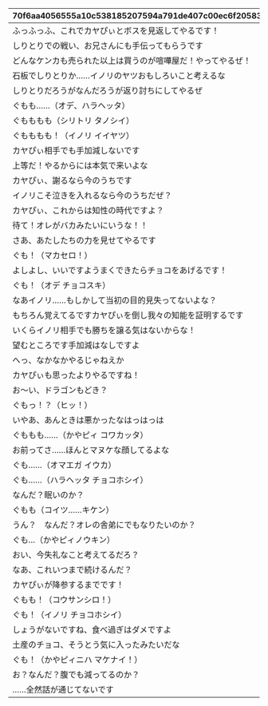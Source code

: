|70f6aa4056555a10c538185207594a791de407c00ec6f2058316509319662333|12a2c39aa16b0e858854265c71de83976ab439fc081e7528b4cf7d1c591256cc|747833f0e96b4a2e0015fa4ccf0d09cbcd9afb75b6f4bee5795aefa6970970ab|feef63dcbd695b6b96cb97d7abc039373afc4b21b4e586e6bdd332f17004ee04|5ec4fc9719ba9885de3db28edff82ac999a5d5563a9ff78691301262a65b8e2d|8507c27ffd639f1954e2580144f04184fb7d42273495713a85fd68a42714d18c|38cda93e8f9f3fe8bd8101059cb34f59f661f50a5f08a52e3ea28df901f36ec4|
| --- | --- | --- | --- | --- | --- | --- |
|ふっふっふ、これでカヤぴぃとボスを見返してやるです！|10001|2|1000101|vo_minigame_1004_top_1_000|1|vo_minigame_1004|
|しりとりでの戦い、お兄さんにも手伝ってもらうです|10002|2|1000201|vo_minigame_1004_top_1_003|1|vo_minigame_1004|
|どんなケンカも売られた以上は買うのが喧嘩屋だ！やってやるぜ！|10003|1|1000301|vo_minigame_1004_top_1_004|2|vo_minigame_1004|
|石板でしりとりか……イノリのヤツおもしろいこと考えるな|10004|1|1000401|vo_minigame_1004_top_1_005|2|vo_minigame_1004|
|しりとりだろうがなんだろうが返り討ちにしてやるぜ|10005|1|1000501|vo_minigame_1004_top_1_006|2|vo_minigame_1004|
|ぐもも……（オデ、ハラヘッタ）|10006|2|1000601|vo_minigame_1004_top_1_007|3|vo_minigame_1004|
|ぐもももも（シリトリ タノシイ）|10007|2|1000701|vo_minigame_1004_top_1_008|3|vo_minigame_1004|
|ぐもももも！（イノリ イイヤツ）|10008|2|1000801|vo_minigame_1004_top_1_009|3|vo_minigame_1004|
|カヤぴぃ相手でも手加減しないです|10009|2|1000901|vo_minigame_1004_top_2_010|1|vo_minigame_1004|
|上等だ！やるからには本気で来いよな|10009|1|1000902|vo_minigame_1004_top_2_011|2|vo_minigame_1004|
|カヤぴぃ、謝るなら今のうちです|10010|2|1001001|vo_minigame_1004_top_2_012|1|vo_minigame_1004|
|イノリこそ泣きを入れるなら今のうちだぜ？|10010|1|1001002|vo_minigame_1004_top_2_013|2|vo_minigame_1004|
|カヤぴぃ、これからは知性の時代ですよ？|10011|2|1001101|vo_minigame_1004_top_2_014|1|vo_minigame_1004|
|待て！オレがバカみたいにいうな！！|10011|1|1001102|vo_minigame_1004_top_2_015|2|vo_minigame_1004|
|さあ、あたしたちの力を見せてやるです|10012|1|1001201|vo_minigame_1004_top_2_016|1|vo_minigame_1004|
|ぐも！（マカセロ！）|10012|2|1001202|vo_minigame_1004_top_2_017|3|vo_minigame_1004|
|よしよし、いいですようまくできたらチョコをあげるです！|10013|1|1001301|vo_minigame_1004_top_2_018|1|vo_minigame_1004|
|ぐも！（オデ チョコスキ）|10013|2|1001302|vo_minigame_1004_top_2_019|3|vo_minigame_1004|
|なあイノリ……もしかして当初の目的見失ってないよな？|10014|1|1001401|vo_minigame_1004_top_2_023|2|vo_minigame_1004|
|もちろん覚えてるですカヤぴぃを倒し我々の知能を証明するです|10014|2|1001402|vo_minigame_1004_top_2_024|1|vo_minigame_1004|
|いくらイノリ相手でも勝ちを譲る気はないからな！|10015|1|1001501|vo_minigame_1004_top_2_025|2|vo_minigame_1004|
|望むところです手加減はなしですよ|10015|2|1001502|vo_minigame_1004_top_2_026|1|vo_minigame_1004|
|へっ、なかなかやるじゃねえか|10016|1|1001601|vo_minigame_1004_top_2_027|2|vo_minigame_1004|
|カヤぴぃも思ったよりやるですね！|10016|2|1001602|vo_minigame_1004_top_2_028|1|vo_minigame_1004|
|お～い、ドラゴンもどき？|10017|1|1001701|vo_minigame_1004_top_2_029|2|vo_minigame_1004|
|ぐもっ！？（ヒッ！）|10017|2|1001702|vo_minigame_1004_top_2_030|3|vo_minigame_1004|
|いやあ、あんときは悪かったなはっはっは|10018|1|1001801|vo_minigame_1004_top_2_031|2|vo_minigame_1004|
|ぐももも……（かやピィ コワカッタ）|10018|2|1001802|vo_minigame_1004_top_2_032|3|vo_minigame_1004|
|お前ってさ……ほんとマヌケな顔してるよな|10019|1|1001901|vo_minigame_1004_top_2_033|2|vo_minigame_1004|
|ぐも……（オマエガ イウカ）|10019|2|1001902|vo_minigame_1004_top_2_034|3|vo_minigame_1004|
|ぐも……（ハラヘッタ チョコホシイ）|10020|2|1002001|vo_minigame_1004_top_2_044|3|vo_minigame_1004|
|なんだ？眠いのか？|10020|1|1002002|vo_minigame_1004_top_2_045|2|vo_minigame_1004|
|ぐもも（コイツ……キケン）|10021|2|1002101|vo_minigame_1004_top_2_046|3|vo_minigame_1004|
|うん？　なんだ？オレの舎弟にでもなりたいのか？|10021|1|1002102|vo_minigame_1004_top_2_047|2|vo_minigame_1004|
|ぐも…（かやピィノウキン）|10022|2|1002201|vo_minigame_1004_top_2_048|3|vo_minigame_1004|
|おい、今失礼なこと考えてるだろ？|10022|1|1002202|vo_minigame_1004_top_2_049|2|vo_minigame_1004|
|なあ、これいつまで続けるんだ？|10023|1|1002301|vo_minigame_1004_top_3_058|2|vo_minigame_1004|
|カヤぴぃが降参するまでです！|10023|2|1002302|vo_minigame_1004_top_3_059|1|vo_minigame_1004|
|ぐもも！（コウサンシロ！）|10023|2|1002303|vo_minigame_1004_top_3_060|3|vo_minigame_1004|
|ぐも！（イノリ チョコホシイ）|10024|2|1002401|vo_minigame_1004_top_3_065|3|vo_minigame_1004|
|しょうがないですね、食べ過ぎはダメですよ|10024|1|1002402|vo_minigame_1004_top_3_066|1|vo_minigame_1004|
|土産のチョコ、そうとう気に入ったみたいだな|10024|1|1002403|vo_minigame_1004_top_3_067|2|vo_minigame_1004|
|ぐも！（かやピィニハ マケナイ！）|10025|2|1002501|vo_minigame_1004_top_3_068|3|vo_minigame_1004|
|お？なんだ？腹でも減ってるのか？|10025|1|1002502|vo_minigame_1004_top_3_069|2|vo_minigame_1004|
|……全然話が通じてないです|10025|2|1002503|vo_minigame_1004_top_3_070|1|vo_minigame_1004|